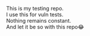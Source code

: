 This is my testing repo.<br>
I use this for vuln tests.<br>
Nothing remains constant.<br>
And let it be so with this repo😂

